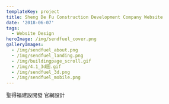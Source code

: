 ```yaml
---
templateKey: project
title: Sheng De Fu Construction Development Company Website
date: '2018-06-07'
tags:
  - Website Design
heroImage: /img/sendfuel_cover.png
galleryImages:
  - /img/sendfuel_about.png
  - /img/sendfuel_landing.png
  - /img/buildingpage_scroll.gif
  - /img/4.1_3d圖.gif
  - /img/sendfuel_3d.png
  - /img/sendfuel_mobile.png
---
```

聖得福建設開發 官網設計
